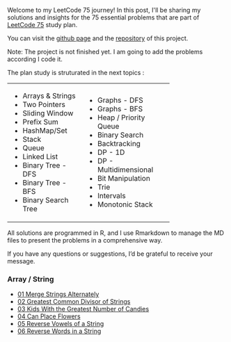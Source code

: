 Welcome to my LeetCode 75 journey! In this post, I'll be sharing my solutions and insights for the 75 essential problems that are part of [LeetCode 75](https://leetcode.com/studyplan/leetcode-75/) study plan.

You can visit the [github page](https://joelcae.github.io/leetcode-75/) and the [repository](https://github.com/JoelCae/leetcode-75) of this project. 

Note: The project is not finished yet. I am going to add the problems according I code it. 

The plan study is struturated in the next topics :

<table style="width:74%;">
<colgroup>
<col style="width: 34%" />
<col style="width: 38%" />
</colgroup>
<tbody>
<tr class="odd">
<td><ul>
<li>Arrays &amp; Strings</li>
<li>Two Pointers</li>
<li>Sliding Window</li>
<li>Prefix Sum</li>
<li>HashMap/Set</li>
<li>Stack</li>
<li>Queue</li>
<li>Linked List</li>
<li>Binary Tree - DFS</li>
<li>Binary Tree - BFS</li>
<li>Binary Search Tree</li>
</ul></td>
<td><ul>
<li>Graphs - DFS</li>
<li>Graphs - BFS</li>
<li>Heap / Priority Queue</li>
<li>Binary Search</li>
<li>Backtracking</li>
<li>DP - 1D</li>
<li>DP - Multidimensional</li>
<li>Bit Manipulation</li>
<li>Trie</li>
<li>Intervals</li>
<li>Monotonic Stack</li>
</ul></td>
</tr>
</tbody>
</table>

All solutions are programmed in R, and I use Rmarkdown to manage the MD files to present the problems in a comprehensive way.

If you have any questions or suggestions, I’d be grateful to receive your message. 

### Array / String
- [01 Merge Strings Alternately](posts/01_1768_Merge_Strings_Alternately.md)
- [02 Greatest Common Divisor of Strings](posts/02_1071_Greatest_Common_Divisor_of_Strings.md)
- [03 Kids With the Greatest Number of Candies](posts/03_1431_Kids_With_the_Greatest_Number_of_Candies.md)
- [04 Can Place Flowers](posts/04_650_Can_Place_Flower.md)
- [05 Reverse Vowels of a String](posts/05_345_Reverse_Vowels_of_a_String.md)
- [06 Reverse Words in a String](posts/06_151_Reverse_Words_in_a_String.md)
